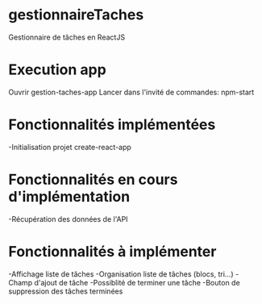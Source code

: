 # gestionnaireTaches
Gestionnaire de tâches en ReactJS

# Execution app
Ouvrir gestion-taches-app 
Lancer dans l'invité de commandes: npm-start

# Fonctionnalités implémentées
-Initialisation projet create-react-app

# Fonctionnalités en cours d'implémentation
-Récupération des données de l'API

# Fonctionnalités à implémenter
-Affichage liste de tâches
-Organisation liste de tâches (blocs, tri...)
-Champ d'ajout de tâche
-Possiblité de terminer une tâche
-Bouton de suppression des tâches terminées
